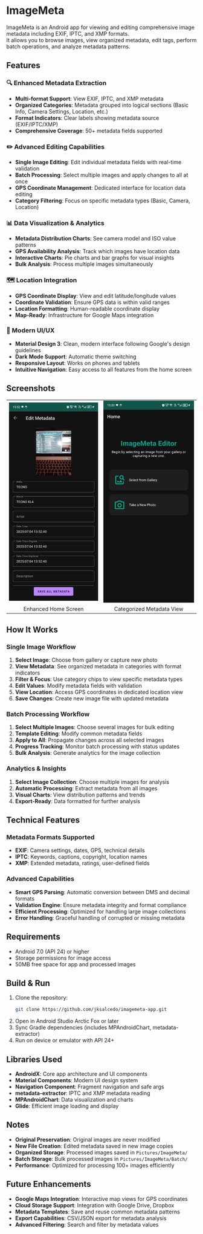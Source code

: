 # ImageMeta

ImageMeta is an Android app for viewing and editing comprehensive image metadata including EXIF, IPTC, and XMP formats.  
It allows you to browse images, view organized metadata, edit tags, perform batch operations, and analyze metadata patterns.

## Features

### 🔍 Enhanced Metadata Extraction
- **Multi-format Support**: View EXIF, IPTC, and XMP metadata
- **Organized Categories**: Metadata grouped into logical sections (Basic Info, Camera Settings, Location, etc.)
- **Format Indicators**: Clear labels showing metadata source (EXIF/IPTC/XMP)
- **Comprehensive Coverage**: 50+ metadata fields supported

### ✏️ Advanced Editing Capabilities
- **Single Image Editing**: Edit individual metadata fields with real-time validation
- **Batch Processing**: Select multiple images and apply changes to all at once
- **GPS Coordinate Management**: Dedicated interface for location data editing
- **Category Filtering**: Focus on specific metadata types (Basic, Camera, Location)

### 📊 Data Visualization & Analytics
- **Metadata Distribution Charts**: See camera model and ISO value patterns
- **GPS Availability Analysis**: Track which images have location data
- **Interactive Charts**: Pie charts and bar graphs for visual insights
- **Bulk Analysis**: Process multiple images simultaneously

### 🗺️ Location Integration
- **GPS Coordinate Display**: View and edit latitude/longitude values
- **Coordinate Validation**: Ensure GPS data is within valid ranges
- **Location Formatting**: Human-readable coordinate display
- **Map-Ready**: Infrastructure for Google Maps integration

### 🎨 Modern UI/UX
- **Material Design 3**: Clean, modern interface following Google's design guidelines
- **Dark Mode Support**: Automatic theme switching
- **Responsive Layout**: Works on phones and tablets
- **Intuitive Navigation**: Easy access to all features from the home screen

## Screenshots

<table>
  <tr>
    <td><img src="SCREENSHOTS/1.png" width="300"/></td>
    <td><img src="SCREENSHOTS/2.png" width="300"/></td>
  </tr>
  <tr>
    <td align="center">Enhanced Home Screen</td>
    <td align="center">Categorized Metadata View</td>
  </tr>
</table>

## How It Works

### Single Image Workflow
1. **Select Image**: Choose from gallery or capture new photo
2. **View Metadata**: See organized metadata in categories with format indicators
3. **Filter & Focus**: Use category chips to view specific metadata types
4. **Edit Values**: Modify metadata fields with validation
5. **View Location**: Access GPS coordinates in dedicated location view
6. **Save Changes**: Create new image file with updated metadata

### Batch Processing Workflow
1. **Select Multiple Images**: Choose several images for bulk editing
2. **Template Editing**: Modify common metadata fields
3. **Apply to All**: Propagate changes across all selected images
4. **Progress Tracking**: Monitor batch processing with status updates
5. **Bulk Analysis**: Generate analytics for the image collection

### Analytics & Insights
1. **Select Image Collection**: Choose multiple images for analysis
2. **Automatic Processing**: Extract metadata from all images
3. **Visual Charts**: View distribution patterns and trends
4. **Export-Ready**: Data formatted for further analysis

## Technical Features

### Metadata Formats Supported
- **EXIF**: Camera settings, dates, GPS, technical details
- **IPTC**: Keywords, captions, copyright, location names
- **XMP**: Extended metadata, ratings, user-defined fields

### Advanced Capabilities
- **Smart GPS Parsing**: Automatic conversion between DMS and decimal formats
- **Validation Engine**: Ensure metadata integrity and format compliance
- **Efficient Processing**: Optimized for handling large image collections
- **Error Handling**: Graceful handling of corrupted or missing metadata

## Requirements

- Android 7.0 (API 24) or higher
- Storage permissions for image access
- 50MB free space for app and processed images

## Build & Run

1. Clone the repository:
   ```bash
   git clone https://github.com/jksalcedo/imagemeta-app.git
   ```
2. Open in Android Studio Arctic Fox or later
3. Sync Gradle dependencies (includes MPAndroidChart, metadata-extractor)
4. Run on device or emulator with API 24+

## Libraries Used

- **AndroidX**: Core app architecture and UI components
- **Material Components**: Modern UI design system
- **Navigation Component**: Fragment navigation and safe args
- **metadata-extractor**: IPTC and XMP metadata reading
- **MPAndroidChart**: Data visualization and charts
- **Glide**: Efficient image loading and display

## Notes

- **Original Preservation**: Original images are never modified
- **New File Creation**: Edited metadata saved in new image copies
- **Organized Storage**: Processed images saved in `Pictures/ImageMeta/`
- **Batch Storage**: Bulk processed images in `Pictures/ImageMeta/Batch/`
- **Performance**: Optimized for processing 100+ images efficiently

## Future Enhancements

- **Google Maps Integration**: Interactive map views for GPS coordinates
- **Cloud Storage Support**: Integration with Google Drive, Dropbox
- **Metadata Templates**: Save and reuse common metadata patterns
- **Export Capabilities**: CSV/JSON export for metadata analysis
- **Advanced Filtering**: Search and filter by metadata values
